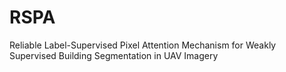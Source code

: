 # RSPA
Reliable Label-Supervised Pixel Attention Mechanism for Weakly Supervised Building Segmentation in UAV Imagery

